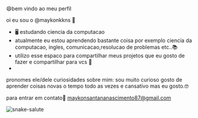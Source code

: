 😄bem vindo ao meu perfil 
 
  
oi eu sou o @maykonkkns 🤙

- 🖥️ estudando ciencia da computacao 
- atualmente eu estou aprendendo bastante coisa por exemplo ciencia da computacao, ingles, comunicacao,resolucao de problemas etc..📚
- utilizo esse espaco para compartilhar meus projetos que eu gosto de fazer e compartilhar para vcs 🤝 
- 
  
pronomes ele/dele 
curiosidades sobre mim: sou muito curioso gosto de aprender coisas novas o tempo todo as vezes e cansativo mas eu gosto.🤓


para entrar em contato📧 maykonsantananascimento87@gmail.com 



![snake-salute](https://github.com/user-attachments/assets/01e8610f-ab17-4e5a-b3db-9a629b87c6e2)

